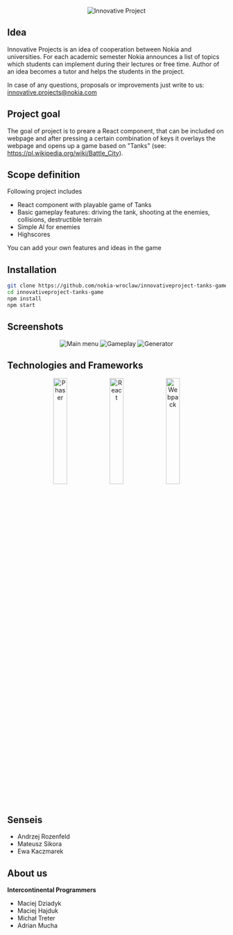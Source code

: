 <p align="center">
  <img src="https://github.com/nokia-wroclaw/innovativeproject-tanks-game/src/assets/readme/innovative_logo.png" alt="Innovative Project"/>
</p>

## Idea
Innovative Projects is an idea of cooperation between Nokia and universities. For each academic semester Nokia announces a list of topics which students can implement during their lectures or free time. Author of an idea becomes a tutor and helps the students in the project.

In case of any questions, proposals or improvements just write to us: innovative.projects@nokia.com

## Project goal
The goal of project is to preare a React component, that can be included on webpage
and after pressing a certain combination of keys it overlays the webpage
and opens up a game based on "Tanks" (see: https://pl.wikipedia.org/wiki/Battle_City).

## Scope definition
Following project includes
<ul>
  <li>React component with playable game of Tanks</li>
  <li>Basic gameplay features: driving the tank, shooting at the enemies, collisions, destructible terrain</li>
  <li>Simple AI for enemies</li>
  <li>Highscores</li>
</ul>
You can add your own features and ideas in the game

## Installation
```bash
git clone https://github.com/nokia-wroclaw/innovativeproject-tanks-game.git
cd innovativeproject-tanks-game
npm install
npm start
```

## Screenshots
<p align="center">
  <img src="https://github.com/nokia-wroclaw/innovativeproject-tanks-game/src/assets/readme/scr1.png" alt="Main menu"/>
  <img src="https://github.com/nokia-wroclaw/innovativeproject-tanks-game/src/assets/readme/scr2.png" alt="Gameplay"/>
  <img src="https://github.com/nokia-wroclaw/innovativeproject-tanks-game/src/assets/readme/scr3.png" alt="Generator"/>
</p>

## Technologies and Frameworks
<p align="center">
  <img width="25%" src="https://github.com/nokia-wroclaw/innovativeproject-tanks-game/src/assets/readme/phaser-logo.png" alt="Phaser"/>
  <img width="25%" src="https://github.com/nokia-wroclaw/innovativeproject-tanks-game/src/assets/readme/react-logo.png" alt="React"/>
  <img width="25%" src="https://github.com/nokia-wroclaw/innovativeproject-tanks-game/src/assets/readme/wpack-logo.png" alt="Webpack"/>
</p>

## Senseis
<ul>
  <li>Andrzej Rozenfeld</li>
  <li>Mateusz Sikora</li>
  <li>Ewa Kaczmarek</li>
</ul>

## About us
<b>Intercontinental Programmers</b>
<ul>
  <li>Maciej Dziadyk</li>
  <li>Maciej Hajduk</li>
  <li>Michał Treter</li>
  <li>Adrian Mucha</li>
</ul>
